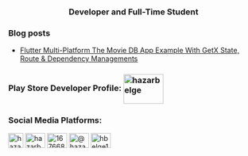 <h3 align="center">Developer and Full-Time Student</h3>

### Blog posts
<!-- BLOG-POST-LIST:START -->
- [Flutter Multi-Platform The Movie DB App Example With GetX State, Route &amp; Dependency Managements](https://medium.com/@hazarbelge/flutter-multi-platform-the-movie-db-app-example-with-getx-state-route-dependency-managements-72ec621dcce2?source=rss-a1f26d1ec991------2)
<!-- BLOG-POST-LIST:END -->

### Play Store Developer Profile: <a href="https://play.google.com/store/apps/dev?id=8411620319663545720" target="blank"><img align="center" src="https://user-images.githubusercontent.com/56136163/151215838-3c60b4a8-e2ef-44cc-9a18-d27cf33901dd.svg" alt="hazarbelge" height="60" width="80" /></a>  

<h3 align="left">Social Media Platforms:</h3>
<p align="left">
<a href="mailto:hazarbelge@gmail.com?subject=[GitHub]" target="blank"><img align="center" src="https://user-images.githubusercontent.com/56136163/151216836-660b3625-c2ec-48e9-8ca2-de409543af57.svg" alt="hazarbelge" height="30" width="30" /></a>
<a href="https://linkedin.com/in/hazarbelge" target="blank"><img align="center" src="https://raw.githubusercontent.com/rahuldkjain/github-profile-readme-generator/master/src/images/icons/Social/linked-in-alt.svg" alt="hazarbelge" height="30" width="40" /></a>
<a href="https://stackoverflow.com/users/16766831" target="blank"><img align="center" src="https://raw.githubusercontent.com/rahuldkjain/github-profile-readme-generator/master/src/images/icons/Social/stack-overflow.svg" alt="16766831" height="30" width="40" /></a>
<a href="https://medium.com/@hazarbelge" target="blank"><img align="center" src="https://raw.githubusercontent.com/rahuldkjain/github-profile-readme-generator/master/src/images/icons/Social/medium.svg" alt="@hazarbelge" height="30" width="40" /></a>
<a href="https://twitter.com/hbelge10" target="blank"><img align="center" src="https://raw.githubusercontent.com/rahuldkjain/github-profile-readme-generator/master/src/images/icons/Social/twitter.svg" alt="hbelge10" height="30" width="40" /></a>
</p>
